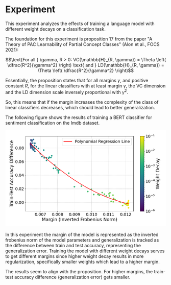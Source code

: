 # Experiment

This experiment analyzes the effects of training a language model with different weight decays on a classification task.

The foundation for this experiment is proposition 17 from the paper "A Theory of PAC Learnability of Partial Concept
Classes" (Alon et al., FOCS 2021):

```math
\text{For all } \gamma, R > 0: VC(\mathbb{H}_{R, \gamma}) = \Theta \left( \dfrac{R^2}{\gamma^2} \right) \text{ and } LD(\mathbb{H}_{R, \gamma}) = \Theta \left( \dfrac{R^2}{\gamma^2} \right)
```

Essentially, the proposition states that for all margins $\gamma$, and positive constant $R$, for the linear classifiers
with at least margin $\gamma$, the VC dimension and the LD dimension scale inversely proportional with $\gamma^2$. 

So, this means that if the margin increases the complexity of the class of linear classifiers decreases, which should
lead to better generalization. 

The following figure shows the results of training a BERT classifier for sentiment classification on the Imdb dataset.

![./vis/bert_vis.png](./vis/bert_vis.png)

In this experiment the margin of the model is represented as the inverted frobenius norm of the model parameters and
generalization is tracked as the difference between train and test accuracy, representing the generalization error.
Training the model with different weight decays serves to get different margins since higher weight decay results in
more regularization, specifically smaller weights which lead to a higher margin.

The results seem to align with the proposition. For higher margins, the train-test accuracy difference
(generalization error) gets smaller.

